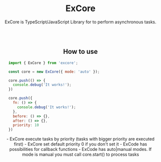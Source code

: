 <h1 align="center">ExCore</h1>

<p align="center">
ExCore is TypeScript/JavaScript Library for to perform asynchronous tasks.
</p>

<br><br>

<h2 align="center">How to use</h2>

```javascript
  import { ExCore } from 'excore';

  const core = new ExCore({ mode: 'auto' });

  core.push(() => {
    console.debug('It works!');
  })

  core.push({
    fn: () => {
      console.debug('It works!');
    },
    before: () => {},
    after: () => {},
    priority: 10
  })
```

<p align="center">
- ExCore execute tasks by priority (tasks with bigger priority are executed first)
- ExCore set default priority 0 if you don't set it
- ExCode has possibilities for callback functions
- ExCode has auto|manual modes. If mode is manual you must call core.start() to process tasks
</p>